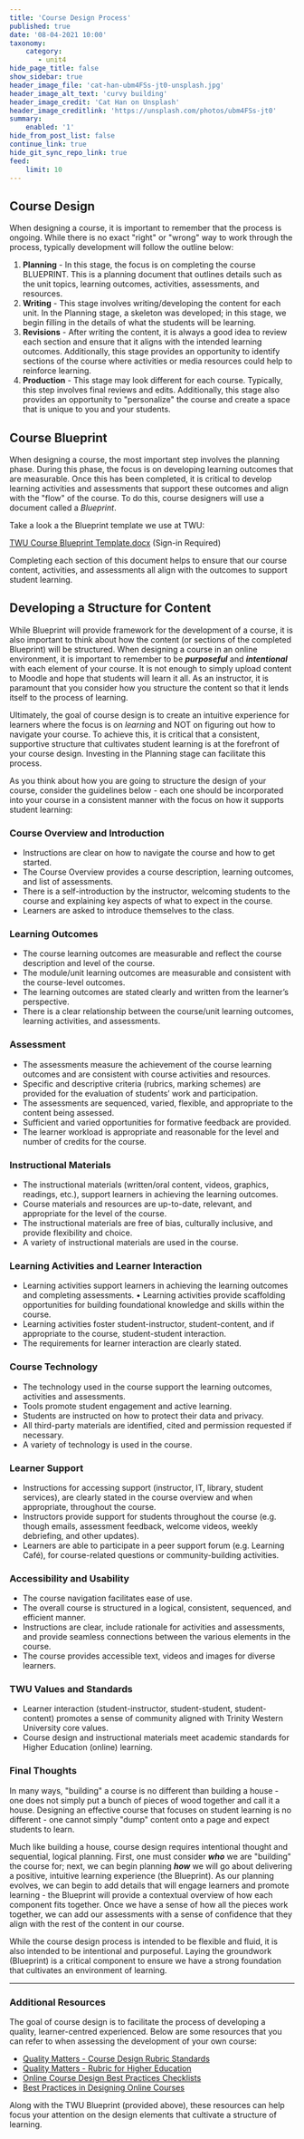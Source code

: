 ```yaml
---
title: 'Course Design Process'
published: true
date: '08-04-2021 10:00'
taxonomy:
    category:
       - unit4
hide_page_title: false
show_sidebar: true
header_image_file: 'cat-han-ubm4FSs-jt0-unsplash.jpg'
header_image_alt_text: 'curvy building'
header_image_credit: 'Cat Han on Unsplash'
header_image_creditlink: 'https://unsplash.com/photos/ubm4FSs-jt0'
summary:
    enabled: '1'
hide_from_post_list: false
continue_link: true
hide_git_sync_repo_link: true
feed:
    limit: 10
---
```


## Course Design

When designing a course, it is important to remember that the process is ongoing. While there is no exact "right" or "wrong" way to work through the process, typically development will follow the outline below:

1. **Planning** - In this stage, the focus is on completing the course BLUEPRINT. This is a planning document that outlines details such as  the unit topics, learning outcomes, activities, assessments, and resources.
2. **Writing** - This stage involves writing/developing the content for each unit. In the Planning stage, a skeleton was developed; in this stage, we begin filling in the details of what the students will be learning.
3. **Revisions** - After writing the content, it is always a good idea to review each section and ensure that it aligns with the intended learning outcomes. Additionally, this stage provides an opportunity to identify sections of the course where activities or media resources could help to reinforce learning.
4. **Production** - This stage may look different for each course. Typically, this step involves final reviews and edits. Additionally, this stage also provides an opportunity to "personalize" the course and create a space that is unique to you and your students.

## Course Blueprint

When designing a course, the most important step involves the planning  phase. During this phase, the focus is on developing learning outcomes that are measurable. Once this has been completed, it is critical to develop learning activities and assessments that support these outcomes and align with the "flow" of the course. To do this, course designers will use a document called a *Blueprint*.

Take a look a the Blueprint template we use at TWU:

[TWU Course Blueprint Template.docx](https://mytwu.sharepoint.com/:w:/s/IDTeam/EfPUSAGXQ05AlQiXHYzAY0ABAQmhaOfzeohZhni5I8MsGA?e=MPP4Zs) (Sign-in Required)

Completing each section of this document helps to ensure that our course content, activities, and assessments all align with the outcomes to support student learning.

## Developing a Structure for Content

While Blueprint will provide framework for the development of a course, it is also important to think about how the content (or sections of the completed Blueprint) will be structured. When designing a course in an online environment, it is important to remember to be ***purposeful*** and ***intentional*** with each element of your course. It is not enough to simply upload content to Moodle and hope that students will learn it all. As an instructor, it is paramount that you consider how you structure the content so that it lends itself to the process of learning.

Ultimately, the goal of course design is to create an intuitive experience for learners where the focus is on *learning* and NOT on figuring out how to navigate your course. To achieve this, it is critical that a consistent, supportive structure that cultivates student learning is at the forefront of your course design. Investing in the Planning stage can facilitate this process.

As you think about how you are going to structure the design of your course, consider the guidelines below - each one should be incorporated into your course in a consistent manner with the focus on how it supports student learning:

### Course Overview and Introduction

- Instructions are clear on how to navigate the course and how to get started.
- The Course Overview provides a course description, learning outcomes, and list of assessments.
- There is a self-introduction by the instructor, welcoming students to the course and explaining key aspects of what to expect in the course.
- Learners are asked to introduce themselves to the class.



### Learning Outcomes

- The course learning outcomes are measurable and reflect the course description and level of the course.
- The module/unit learning outcomes are measurable and consistent with the course-level outcomes.
- The learning outcomes are stated clearly and written from the learner’s perspective.
- There is a clear relationship between the course/unit learning outcomes, learning activities, and assessments.


### Assessment

- The assessments measure the achievement of the course learning outcomes and are consistent with course activities and resources.
- Specific and descriptive criteria (rubrics, marking schemes) are provided for the evaluation of students’ work and participation.
- The assessments are sequenced, varied, flexible, and appropriate to the content being assessed.
- Sufficient and varied opportunities for formative feedback are provided.
- The learner workload is appropriate and reasonable for the level and number of credits for the course.


### Instructional Materials

- The instructional materials (written/oral content, videos, graphics, readings, etc.), support learners in achieving the learning outcomes.
- Course materials and resources are up-to-date, relevant, and appropriate for the level of the course.
- The instructional materials are free of bias, culturally inclusive, and provide flexibility and choice.
- A variety of instructional materials are used in the course.


### Learning Activities and Learner Interaction

- Learning activities support learners in achieving the learning outcomes and completing assessments. • Learning activities provide scaffolding opportunities for building foundational knowledge and skills within the course.
- Learning activities foster student-instructor, student-content, and if appropriate to the course, student-student interaction.
- The requirements for learner interaction are clearly stated.


### Course Technology

- The technology used in the course support the learning outcomes, activities and assessments.
- Tools promote student engagement and active learning.
- Students are instructed on how to protect their data and privacy.
- All third-party materials are identified, cited and permission requested if necessary.
- A variety of technology is used in the course.


### Learner Support

- Instructions for accessing support (instructor, IT, library, student services), are clearly stated in the course overview and when appropriate, throughout the course.
- Instructors provide support for students throughout the course (e.g. though emails, assessment feedback, welcome videos, weekly debriefing, and other updates).
- Learners are able to participate in a peer support forum (e.g. Learning Café), for course-related questions or community-building activities.


### Accessibility and Usability

- The course navigation facilitates ease of use.
- The overall course is structured in a logical, consistent, sequenced, and efficient manner.
- Instructions are clear, include rationale for activities and assessments, and provide seamless connections between the various elements in the course.
- The course provides accessible text, videos and images for diverse learners.


### TWU Values and Standards

- Learner interaction (student-instructor, student-student, student-content) promotes a sense of community aligned with Trinity Western University core values.
- Course design and instructional materials meet academic standards for Higher Education (online) learning.


### Final Thoughts

In many ways, "building" a course is no different than building a house - one does not simply put a bunch of pieces of wood together and call it a house. Designing an effective course that focuses on student learning is no different - one cannot simply "dump" content onto a page and expect students to learn.

Much like building a house, course design requires intentional thought and sequential, logical planning. First, one must consider ***who*** we are "building" the course for; next, we can begin planning ***how*** we will go about delivering a positive, intuitive learning experience (the Blueprint). As our planning evolves, we can begin to add details that will engage learners and promote learning - the Blueprint will provide a contextual overview of how each component fits together. Once we have a sense of how all the pieces work together, we can add our assessments with a sense of confidence that they align with the rest of the content in our course.

While the course design process is intended to be flexible and fluid, it is also intended to be intentional and purposeful. Laying the groundwork (Blueprint) is a critical component to ensure we have a strong foundation that cultivates an environment of learning.

---

### Additional Resources

The goal of course design is to facilitate the process of developing a quality, learner-centred experienced. Below are some resources that you can refer to when assessing the development of your own course:

- [Quality Matters - Course Design Rubric Standards](https://www.qualitymatters.org/qa-resources/rubric-standards/higher-ed-rubric)
- [Quality Matters - Rubric for Higher Education](https://www.qualitymatters.org/sites/default/files/PDFs/StandardsfromtheQMHigherEducationRubric.pdf)
- [Online Course Design Best Practices Checklists](https://www-s3-live.kent.edu/s3fs-root/s3fs-public/file/Design%20and%20Development%20checklist.pdf)
- [Best Practices in Designing Online Courses](http://lpc1.clpccd.cc.ca.us/lpc/blackboard/best_practices/)

Along with the TWU Blueprint (provided above), these resources can help focus your attention on the design elements that cultivate a structure of learning.
